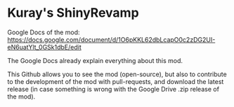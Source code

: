 # Kuray's ShinyRevamp

Google Docs of the mod: https://docs.google.com/document/d/1O6pKKL62dbLcapO0c2zDG2UI-eN6uatYlt_0GSk1dbE/edit

The Google Docs already explain everything about this mod.

This Github allows you to see the mod (open-source), but also to contribute to the development of the mod with pull-requests, and download the latest release (in case something is wrong with the Google Drive .zip release of the mod).
